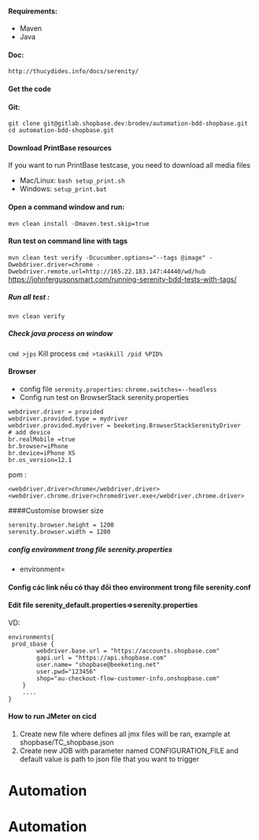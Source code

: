#### Requirements:
- Maven
- Java
#### Doc:
 `http://thucydides.info/docs/serenity/`
#### Get the code
#### Git:
`git clone git@gitlab.shopbase.dev:brodev/automation-bdd-shopbase.git`
`cd automation-bdd-shopbase.git`
#### Download PrintBase resources
If you want to run PrintBase testcase, you need to download all media files

- Mac/Linux: `bash setup_print.sh`
- Windows: `setup_print.bat`

#### Open a command window and run:
`mvn clean install -Dmaven.test.skip=true`
#### Run test on command line with tags
`mvn clean test verify -Dcucumber.options="--tags @image" -Dwebdriver.driver=chrome -Dwebdriver.remote.url=http://165.22.183.147:44440/wd/hub` 
https://johnfergusonsmart.com/running-serenity-bdd-tests-with-tags/
##### Run all test :
`mvn clean verify`
##### Check java process on window
`cmd >jps`
Kill process
`cmd >taskkill /pid %PID%`
#### Browser
- config file `serenity.properties`:
 `chrome.switches=--headless`
- Config run test on BrowserStack
serenity.properties
```
webdriver.driver = provided
webdriver.provided.type = mydriver
webdriver.provided.mydriver = beeketing.BrowserStackSerenityDriver
# add device
br.realMobile =true
br.browser=iPhone
br.device=iPhone XS
br.os_version=12.1
```
pom :
```
<webdriver.driver>chrome</webdriver.driver>
<webdriver.chrome.driver>chromedriver.exe</webdriver.chrome.driver>
```


####Customise browser size
```
serenity.browser.height = 1200
serenity.browser.width = 1200
```

##### config environment trong file serenity.properties
- environment=
#### Config các link nếu có thay đổi theo environment trong file serenity.conf
#### Edit file serenity_default.properties=>serenity.properties
VD:
````
environments{
 prod_sbase {
        webdriver.base.url = "https://accounts.shopbase.com"
        gapi.url = "https://api.shopbase.com"
        user.name= "shopbase@beeketing.net"
        user.pwd="123456"
        shop="au-checkout-flow-customer-info.onshopbase.com"
    }
    ....
}
````

#### How to run JMeter on cicd
1. Create new file where defines all jmx files will be ran, example at shopbase/TC_shopbase.json
2. Create new JOB with parameter named CONFIGURATION_FILE and default value is path to json file that you want to trigger
# Automation
# Automation
